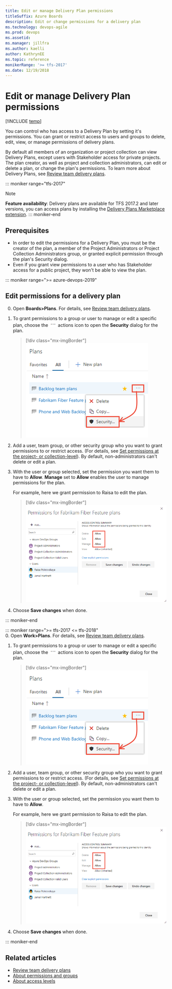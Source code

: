 ```yaml
---
title: Edit or manage Delivery Plan permissions
titleSuffix: Azure Boards
description: Edit or change permissions for a delivery plan    
ms.technology: devops-agile
ms.prod: devops
ms.assetid: 
ms.manager: jillfra
ms.author: kaelli
author: KathrynEE
ms.topic: reference
monikerRange: '>= tfs-2017'
ms.date: 12/19/2018
---
```


# Edit or manage Delivery Plan permissions 

[!INCLUDE [temp](../_shared/version-vsts-tfs-2017-on.md)]

<a id="configure-plan-permissions">  </a>
<a id="plan-permissions">  </a>


You can control who has access to a Delivery Plan by setting it's permissions. You can grant or restrict access to users and groups to delete, edit, view, or  manage permissions of delivery plans. 

By default all members of an organization or project collection can view Delivery Plans, except users with Stakeholder access for private projects. The plan creator, as well as project and collection administrators, can edit or delete a plan, or change the plan's permissions. To learn more about Delivery Plans, see [Review team delivery plans](../../boards/plans/review-team-plans.md).  

::: moniker range="tfs-2017"
> [!NOTE]  
> **Feature availability**: Delivery plans are available for TFS 2017.2 and later versions, you can access plans by installing the [Delivery Plans Marketplace extension](https://marketplace.visualstudio.com/items?itemName=ms.vss-plans).
::: moniker-end  

## Prerequisites
- In order to edit the permissions for a Delivery Plan, you must be the creator of the plan, a member of the Project Administrators or Project Collection Administrators group, or granted explicit permission through the plan's Security dialog. 
- Even if you grant view permissions to a user who has Stakeholder access for a public project, they won't be able to view the plan. 

::: moniker range=">= azure-devops-2019"

## Edit permissions for a delivery plan

0. Open **Boards>Plans**. For details, see [Review team delivery plans](../../boards/plans/review-team-plans.md).  

1. To grant permissions to a group or user to manage or edit a specific plan, choose the ![ ](../../_img/icons/actions-icon.png) actions icon to open the **Security** dialog for the plan.  

	> [!div class="mx-imgBorder"]  
	> ![Open the Permissions dialog for a plan](_img/permissions/open-plans-security.png)     

2. Add a user, team group, or other security group who you want to grant permissions to or restrict access. (For details, see [Set permissions at the project- or collection-level](../../organizations/security/set-project-collection-level-permissions.md)). By default, non-administrators can't delete or edit a plan. 

3. With the user or group selected, set the permission you want them to have to **Allow**. **Manage** set to **Allow** enables the user to manage permissions for the plan.

	For example, here we grant permission to Raisa to edit the plan.

	> [!div class="mx-imgBorder"]  
	> ![Permissions dialog for a delivery plan](_img/permissions/permissions-plans-dialog.png)

4. Choose **Save changes** when done. 


::: moniker-end 


::: moniker range=">= tfs-2017 <= tfs-2018"  
0. Open **Work>Plans**. For details, see [Review team delivery plans](../../boards/plans/review-team-plans.md).  

1. To grant permissions to a group or user to manage or edit a specific plan, choose the ![ ](../../_img/icons/actions-icon.png) actions icon to open the **Security** dialog for the plan.  

	> [!div class="mx-imgBorder"]  
	> ![Open the Permissions dialog for a plan](_img/permissions/open-plans-security.png)     

2. Add a user, team group, or other security group who you want to grant permissions to or restrict access. (For details, see [Set permissions at the project- or collection-level](../../organizations/security/set-project-collection-level-permissions.md)). By default, non-administrators can't delete or edit a plan. 

3. With the user or group selected, set the permission you want them to have to **Allow**. 

	For example, here we grant permission to Raisa to edit the plan.

	> [!div class="mx-imgBorder"]  
	> ![Permissions dialog for a delivery plan](_img/permissions/permissions-plans-dialog.png)

4. Choose **Save changes** when done. 

::: moniker-end  


## Related articles

- [Review team delivery plans](review-team-plans.md)  
- [About permissions and groups](../../organizations/security/about-permissions.md)
- [About access levels](../../organizations/security/access-levels.md)

